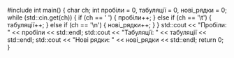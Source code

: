 #include <iostream>
int main() {
    char ch;
    int пробіли = 0, табуляції = 0, нові_рядки = 0;
    while (std::cin.get(ch)) {
        if (ch == ' ') {
            пробіли++;
        } else if (ch == '\t') {
            табуляції++;
        } else if (ch == '\n') {
            нові_рядки++;
        }
    }
    std::cout << "Пробіли: " << пробіли << std::endl;
    std::cout << "Табуляції: " << табуляції << std::endl;
    std::cout << "Нові рядки: " << нові_рядки << std::endl;
    return 0;
}
